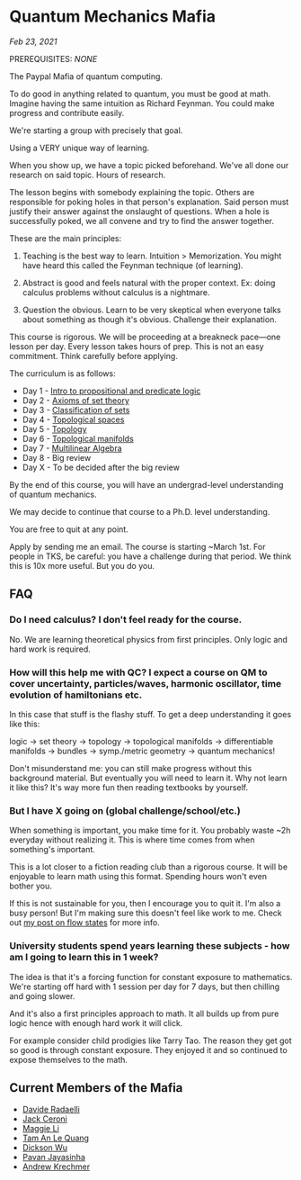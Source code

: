 # Quantum Mechanics Mafia
*Feb 23, 2021*

PREREQUISITES: *NONE*

The Paypal Mafia of quantum computing.

To do good in anything related to quantum, you must be good at math. Imagine having the same intuition as Richard Feynman. You could make progress and contribute easily.

We're starting a group with precisely that goal.

Using a VERY unique way of learning.

When you show up, we have a topic picked beforehand. We've all done our research on said topic. Hours of research.

The lesson begins with somebody explaining the topic. Others are responsible for poking holes in that person's explanation. Said person must justify their answer against the onslaught of questions. When a hole is successfully poked, we all convene and try to find the answer together.

These are the main principles:

1. Teaching is the best way to learn. Intuition > Memorization. You might have heard this called the Feynman technique (of learning).

2. Abstract is good and feels natural with the proper context. Ex: doing calculus problems without calculus is a nightmare.

3. Question the obvious. Learn to be very skeptical when everyone talks about something as though it's obvious. Challenge their explanation.

This course is rigorous. We will be proceeding at a breakneck pace—one lesson per day. Every lesson takes hours of prep. This is not an easy commitment. Think carefully before applying.

The curriculum is as follows:

- Day 1 - [Intro to propositional and predicate logic](https://www.youtube.com/watch?v=V49i_LM8B0E&list=PLPH7f_7ZlzxTi6kS4vCmv4ZKm9u8g5yic&index=1)
- Day 2 - [Axioms of set theory](https://www.youtube.com/watch?v=AAJB9l-HAZs&list=PLPH7f_7ZlzxTi6kS4vCmv4ZKm9u8g5yic&index=2)
- Day 3 - [Classification of sets](https://www.youtube.com/watch?v=6EIWRg-6ftQ&list=PLPH7f_7ZlzxTi6kS4vCmv4ZKm9u8g5yic&index=3)
- Day 4 - [Topological spaces](https://www.youtube.com/watch?v=1wyOoLUjUeI&list=PLPH7f_7ZlzxTi6kS4vCmv4ZKm9u8g5yic&index=4)
- Day 5 - [Topology](https://www.youtube.com/watch?v=7G4SqIboeig&list=PLFeEvEPtX_0S6vxxiiNPrJbLu9aK1UVC_&index=1)
- Day 6 - [Topological manifolds](https://www.youtube.com/watch?v=93f-ayezCqE&list=PLFeEvEPtX_0S6vxxiiNPrJbLu9aK1UVC_&index=2)
- Day 7 - [Multilinear Algebra](https://www.youtube.com/watch?v=mbv3T15nWq0&list=PLFeEvEPtX_0S6vxxiiNPrJbLu9aK1UVC_&index=3)
- Day 8 - Big review
- Day X - To be decided after the big review

By the end of this course, you will have an undergrad-level understanding of quantum mechanics.

We may decide to continue that course to a Ph.D. level understanding.

You are free to quit at any point.

Apply by sending me an email. The course is starting ~March 1st. For people in TKS, be careful: you have a challenge during that period. We think this is 10x more useful. But you do you.

## FAQ

### Do I need calculus? I don't feel ready for the course.

No. We are learning theoretical physics from first principles. Only logic and hard work is required.

### How will this help me with QC? I expect a course on QM to cover uncertainty, particles/waves, harmonic oscillator, time evolution of hamiltonians etc.

In this case that stuff is the flashy stuff. To get a deep understanding it goes like this:

logic -> set theory -> topology -> topological manifolds -> differentiable manifolds -> bundles -> symp./metric geometry -> quantum mechanics!

Don't misunderstand me: you can still make progress without this background material. But eventually you will need to learn it. Why not learn it like this? It's way more fun then reading textbooks by yourself.

### But I have X going on (global challenge/school/etc.)

When something is important, you make time for it. You probably waste ~2h everyday without realizing it. This is where time comes from when something's important.

This is a lot closer to a fiction reading club than a rigorous course. It will be enjoyable to learn math using this format. Spending hours won't even bother you.

If this is not sustainable for you, then I encourage you to quit it. I'm also a busy person! But I'm making sure this doesn't feel like work to me. Check out [my post on flow states](/blog/flow-games.html) for more info.

### University students spend years learning these subjects - how am I going to learn this in 1 week?

The idea is that it's a forcing function for constant exposure to mathematics. We're starting off hard with 1 session per day for 7 days, but then chilling and going slower.

And it's also a first principles approach to math. It all builds up from pure logic hence with enough hard work it will click.

For example consider child prodigies like Tarry Tao. The reason they get got so good is through constant exposure. They enjoyed it and so continued to expose themselves to the math.


## Current Members of the Mafia

- [Davide Radaelli](https://daviderad.com/)
- [Jack Ceroni](https://lucaman99.github.io/)
- [Maggie Li](https://twitter.com/maggie_1i)
- [Tam An Le Quang](https://www.linkedin.com/in/tam-an-le-quang/?originalSubdomain=ca)
- [Dickson Wu](https://www.linkedin.com/in/real-dickson-wu/?originalSubdomain=ca)
- [Pavan Jayasinha](https://www.linkedin.com/in/pavan-jayasinha-6b06b71b6/?originalSubdomain=ca)
- [Andrew Krechmer](https://www.linkedin.com/in/andrew-krechmer-bb1279180/)
